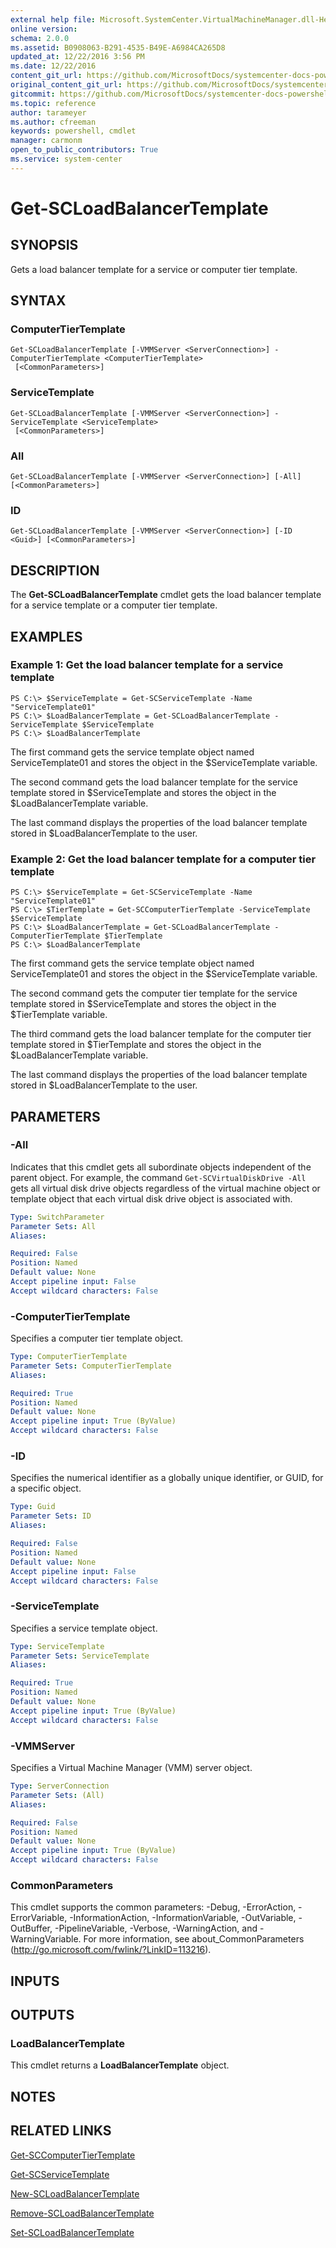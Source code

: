 ```yaml
---
external help file: Microsoft.SystemCenter.VirtualMachineManager.dll-Help.xml
online version: 
schema: 2.0.0
ms.assetid: B0908063-B291-4535-B49E-A6984CA265D8
updated_at: 12/22/2016 3:56 PM
ms.date: 12/22/2016
content_git_url: https://github.com/MicrosoftDocs/systemcenter-docs-powershell/blob/live/systemcenter-cmdlets/SystemCenter2016/VirtualMachineManager/vlatest/Get-SCLoadBalancerTemplate.md
original_content_git_url: https://github.com/MicrosoftDocs/systemcenter-docs-powershell/blob/live/systemcenter-cmdlets/SystemCenter2016/VirtualMachineManager/vlatest/Get-SCLoadBalancerTemplate.md
gitcommit: https://github.com/MicrosoftDocs/systemcenter-docs-powershell/blob/96e5647587661652225fbdd2c797cd4d59d542bc/systemcenter-cmdlets/SystemCenter2016/VirtualMachineManager/vlatest/Get-SCLoadBalancerTemplate.md
ms.topic: reference
author: tarameyer
ms.author: cfreeman
keywords: powershell, cmdlet
manager: carmonm
open_to_public_contributors: True
ms.service: system-center
---
```


# Get-SCLoadBalancerTemplate

## SYNOPSIS
Gets a load balancer template for a service or computer tier template.

## SYNTAX

### ComputerTierTemplate
```
Get-SCLoadBalancerTemplate [-VMMServer <ServerConnection>] -ComputerTierTemplate <ComputerTierTemplate>
 [<CommonParameters>]
```

### ServiceTemplate
```
Get-SCLoadBalancerTemplate [-VMMServer <ServerConnection>] -ServiceTemplate <ServiceTemplate>
 [<CommonParameters>]
```

### All
```
Get-SCLoadBalancerTemplate [-VMMServer <ServerConnection>] [-All] [<CommonParameters>]
```

### ID
```
Get-SCLoadBalancerTemplate [-VMMServer <ServerConnection>] [-ID <Guid>] [<CommonParameters>]
```

## DESCRIPTION
The **Get-SCLoadBalancerTemplate** cmdlet gets the load balancer template for a service template or a computer tier template.

## EXAMPLES

### Example 1: Get the load balancer template for a service template
```
PS C:\> $ServiceTemplate = Get-SCServiceTemplate -Name "ServiceTemplate01"
PS C:\> $LoadBalancerTemplate = Get-SCLoadBalancerTemplate -ServiceTemplate $ServiceTemplate
PS C:\> $LoadBalancerTemplate
```

The first command gets the service template object named ServiceTemplate01 and stores the object in the $ServiceTemplate variable.

The second command gets the load balancer template for the service template stored in $ServiceTemplate and stores the object in the $LoadBalancerTemplate variable.

The last command displays the properties of the load balancer template stored in $LoadBalancerTemplate to the user.

### Example 2: Get the load balancer template for a computer tier template
```
PS C:\> $ServiceTemplate = Get-SCServiceTemplate -Name "ServiceTemplate01"
PS C:\> $TierTemplate = Get-SCComputerTierTemplate -ServiceTemplate $ServiceTemplate
PS C:\> $LoadBalancerTemplate = Get-SCLoadBalancerTemplate -ComputerTierTemplate $TierTemplate
PS C:\> $LoadBalancerTemplate
```

The first command gets the service template object named ServiceTemplate01 and stores the object in the $ServiceTemplate variable.

The second command gets the computer tier template for the service template stored in $ServiceTemplate and stores the object in the $TierTemplate variable.

The third command gets the load balancer template for the computer tier template stored in $TierTemplate and stores the object in the $LoadBalancerTemplate variable.

The last command displays the properties of the load balancer template stored in $LoadBalancerTemplate to the user.

## PARAMETERS

### -All
Indicates that this cmdlet gets all subordinate objects independent of the parent object.
For example, the command `Get-SCVirtualDiskDrive -All` gets all virtual disk drive objects regardless of the virtual machine object or template object that each virtual disk drive object is associated with.

```yaml
Type: SwitchParameter
Parameter Sets: All
Aliases: 

Required: False
Position: Named
Default value: None
Accept pipeline input: False
Accept wildcard characters: False
```

### -ComputerTierTemplate
Specifies a computer tier template object.

```yaml
Type: ComputerTierTemplate
Parameter Sets: ComputerTierTemplate
Aliases: 

Required: True
Position: Named
Default value: None
Accept pipeline input: True (ByValue)
Accept wildcard characters: False
```

### -ID
Specifies the numerical identifier as a globally unique identifier, or GUID, for a specific object.

```yaml
Type: Guid
Parameter Sets: ID
Aliases: 

Required: False
Position: Named
Default value: None
Accept pipeline input: False
Accept wildcard characters: False
```

### -ServiceTemplate
Specifies a service template object.

```yaml
Type: ServiceTemplate
Parameter Sets: ServiceTemplate
Aliases: 

Required: True
Position: Named
Default value: None
Accept pipeline input: True (ByValue)
Accept wildcard characters: False
```

### -VMMServer
Specifies a Virtual Machine Manager (VMM) server object.

```yaml
Type: ServerConnection
Parameter Sets: (All)
Aliases: 

Required: False
Position: Named
Default value: None
Accept pipeline input: True (ByValue)
Accept wildcard characters: False
```

### CommonParameters
This cmdlet supports the common parameters: -Debug, -ErrorAction, -ErrorVariable, -InformationAction, -InformationVariable, -OutVariable, -OutBuffer, -PipelineVariable, -Verbose, -WarningAction, and -WarningVariable. For more information, see about_CommonParameters (http://go.microsoft.com/fwlink/?LinkID=113216).

## INPUTS

## OUTPUTS

### LoadBalancerTemplate
This cmdlet returns a **LoadBalancerTemplate** object.

## NOTES

## RELATED LINKS

[Get-SCComputerTierTemplate](xref:SystemCenter2016/VirtualMachineManager/vlatest/Get-SCComputerTierTemplate.md)

[Get-SCServiceTemplate](xref:SystemCenter2016/VirtualMachineManager/vlatest/Get-SCServiceTemplate.md)

[New-SCLoadBalancerTemplate](xref:SystemCenter2016/VirtualMachineManager/vlatest/New-SCLoadBalancerTemplate.md)

[Remove-SCLoadBalancerTemplate](xref:SystemCenter2016/VirtualMachineManager/vlatest/Remove-SCLoadBalancerTemplate.md)

[Set-SCLoadBalancerTemplate](xref:SystemCenter2016/VirtualMachineManager/vlatest/Set-SCLoadBalancerTemplate.md)

